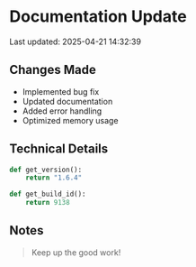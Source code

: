 # Documentation Update

Last updated: 2025-04-21 14:32:39

## Changes Made
- Implemented bug fix
- Updated documentation
- Added error handling
- Optimized memory usage

## Technical Details
```python
def get_version():
    return "1.6.4"

def get_build_id():
    return 9138
```

## Notes
> Keep up the good work!
